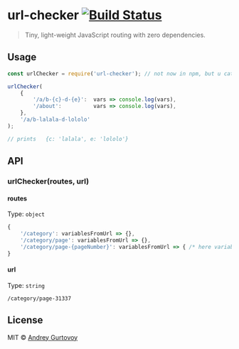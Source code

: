 # url-checker [![Build Status](https://travis-ci.org/jt3k/url-checker.svg?branch=master)](https://travis-ci.org/jt3k/url-checker)

> Tiny, light-weight JavaScript routing with zero dependencies.


## Usage

```js
const urlChecker = require('url-checker'); // not now in npm, but u cat copy code from index.js is very-lightweight!

urlChecker(
	{
		'/a/b-{c}-d-{e}':  vars => console.log(vars),
		'/about':          vars => console.log(vars),
	},
	'/a/b-lalala-d-lololo'
);

// prints   {c: 'lalala', e: 'lololo'}
```


## API

### urlChecker(routes, url)

#### routes

Type: `object`

```js
{
	'/category': variablesFromUrl => {},
	'/category/page': variablesFromUrl => {},
	'/category/page-{pageNumber}': variablesFromUrl => { /* here variablesFromUrl.pageNumber is 31337 */ },
}
```

#### url

Type: `string`

```
/category/page-31337
```

## License

MIT © [Andrey Gurtovoy](https://github.com/jt3k)

